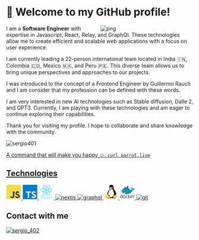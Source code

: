 # 🫧 Welcome to my GitHub profile!

<p><img align="right" alt="png" width="250px" src="https://user-images.githubusercontent.com/30879476/205476158-fc79dd7f-eb54-4aea-8151-90c13a49cac7.png" /></p>

I am a **Software Engineer** with expertise in Javascript, React, Relay, and GraphQl. These technologies allow me to create efficient and scalable web applications with a focus on user experience.

I am currently leading a 22-person international team located in India 🇮🇳, Colombia 🇨🇴, Mexico 🇲🇽, and Peru 🇵🇪. This diverse team allows us to bring unique perspectives and approaches to our projects.

I was introduced to the concept of a Frontend Engineer by Guillermo Rauch and I am consider that my profession can be defined with these words.

I am very interested in new AI technologies such as Stable diffusion, Dalle 2, and GPT3. Currently, I am playing with these technologies and am eager to continue exploring their capabilities.

Thank you for visiting my profile. I hope to collaborate and share knowledge with the community.

<p align="left"> <img src="https://komarev.com/ghpvc/?username=sergio401&label=Profile%20views&color=0e75b6&style=flat" alt="sergio401" /> <a href="https://twitter.com/sergio_402" target="blank"> </p>

A command that will make you happy ☺️: `curl parrot.live`

## Technologies

<a href="https://developer.mozilla.org/en-US/docs/Web/JavaScript" target="_blank" rel="noreferrer"> <img src="https://raw.githubusercontent.com/devicons/devicon/master/icons/javascript/javascript-original.svg" alt="javascript" width="40" height="40"/> </a> <a href="https://www.typescriptlang.org/" target="_blank" rel="noreferrer"> <img src="https://raw.githubusercontent.com/devicons/devicon/master/icons/typescript/typescript-original.svg" alt="typescript" width="40" height="40"/> </a> <a href="https://reactjs.org/" target="_blank" rel="noreferrer"> <img src="https://raw.githubusercontent.com/devicons/devicon/master/icons/react/react-original-wordmark.svg" alt="react" width="40" height="40"/> </a> <a href="https://nextjs.org/" target="_blank" rel="noreferrer"> <img src="https://cdn.worldvectorlogo.com/logos/nextjs-2.svg" alt="nextjs" width="40" height="40"/> </a> <a href="https://graphql.org" target="_blank" rel="noreferrer"> <img src="https://www.vectorlogo.zone/logos/graphql/graphql-icon.svg" alt="graphql" width="40" height="40"/> </a> <a href="https://www.linux.org/" target="_blank" rel="noreferrer"> <img src="https://raw.githubusercontent.com/devicons/devicon/master/icons/linux/linux-original.svg" alt="linux" width="40" height="40"/> </a> <a href="https://www.docker.com/" target="_blank" rel="noreferrer"> <img src="https://raw.githubusercontent.com/devicons/devicon/master/icons/docker/docker-original-wordmark.svg" alt="docker" width="40" height="40"/> </a> <a href="https://git-scm.com/" target="_blank" rel="noreferrer"> <img src="https://www.vectorlogo.zone/logos/git-scm/git-scm-icon.svg" alt="git" width="40" height="40"/> </a> 

## Contact with me
<p align="left">
<a href="https://twitter.com/sergio_402" target="blank"><img src="https://img.shields.io/twitter/follow/sergio_402?logo=twitter&style=for-the-badge" alt="sergio_402" /></a></p>



